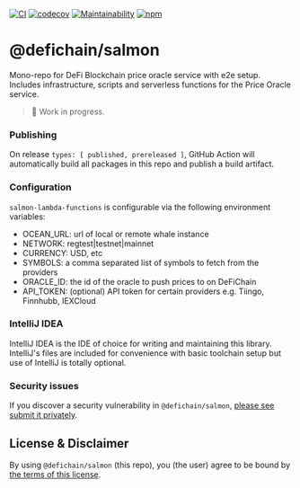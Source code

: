 [![CI](https://github.com/DeFiCh/salmon/actions/workflows/ci.yml/badge.svg)](https://github.com/DeFiCh/salmon/actions/workflows/ci.yml)
[![codecov](https://codecov.io/gh/DeFiCh/salmon/branch/main/graph/badge.svg?token=IYL9K0WROA)](https://codecov.io/gh/DeFiCh/salmon)
[![Maintainability](https://api.codeclimate.com/v1/badges/924a1c05249f72cf88e3/maintainability)](https://codeclimate.com/github/DeFiCh/salmon/maintainability)
[![npm](https://img.shields.io/npm/v/@defichain/salmon)](https://www.npmjs.com/package/@defichain/salmon)

# @defichain/salmon

Mono-repo for DeFi Blockchain price oracle service with e2e setup. Includes infrastructure, scripts and serverless
functions for the Price Oracle service.

> 🚧 Work in progress.

### Publishing

On release `types: [ published, prereleased ]`, GitHub Action will automatically build all packages in this repo and
publish a build artifact.

### Configuration

`salmon-lambda-functions` is configurable via the following environment variables:
- OCEAN_URL: url of local or remote whale instance
- NETWORK: regtest|testnet|mainnet
- CURRENCY: USD, etc
- SYMBOLS: a comma separated list of symbols to fetch from the providers
- ORACLE_ID: the id of the oracle to push prices to on DeFiChain
- API_TOKEN: (optional) API token for certain providers e.g. Tiingo, Finnhubb, IEXCloud

### IntelliJ IDEA

IntelliJ IDEA is the IDE of choice for writing and maintaining this library. IntelliJ's files are included for
convenience with basic toolchain setup but use of IntelliJ is totally optional.

### Security issues

If you discover a security vulnerability in
`@defichain/salmon`, [please see submit it privately](https://github.com/DeFiCh/.github/blob/main/SECURITY.md).

## License & Disclaimer

By using `@defichain/salmon` (this repo), you (the user) agree to be bound by [the terms of this license](LICENSE).
